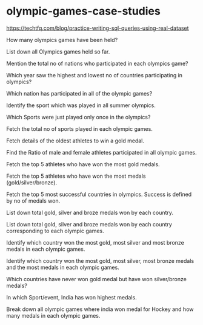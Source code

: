 # olympic-games-case-studies
https://techtfq.com/blog/practice-writing-sql-queries-using-real-dataset

How many olympics games have been held?

List down all Olympics games held so far.

Mention the total no of nations who participated in each olympics game?

Which year saw the highest and lowest no of countries participating in olympics?

Which nation has participated in all of the olympic games?

Identify the sport which was played in all summer olympics.

Which Sports were just played only once in the olympics?

Fetch the total no of sports played in each olympic games.

Fetch details of the oldest athletes to win a gold medal.

Find the Ratio of male and female athletes participated in all olympic games.

Fetch the top 5 athletes who have won the most gold medals.

Fetch the top 5 athletes who have won the most medals (gold/silver/bronze).

Fetch the top 5 most successful countries in olympics. Success is defined by no of medals won.

List down total gold, silver and broze medals won by each country.

List down total gold, silver and broze medals won by each country corresponding to each olympic games.

Identify which country won the most gold, most silver and most bronze medals in each olympic games.

Identify which country won the most gold, most silver, most bronze medals and the most medals in each olympic games.

Which countries have never won gold medal but have won silver/bronze medals?

In which Sport/event, India has won highest medals.

Break down all olympic games where india won medal for Hockey and how many medals in each olympic games.
